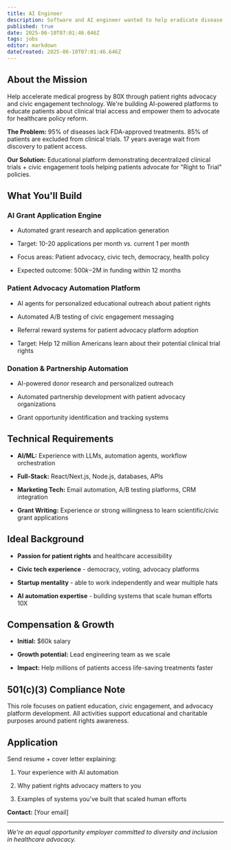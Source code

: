 ```yaml
---
title: AI Engineer
description: Software and AI engineer wanted to help eradicate disease
published: true
date: 2025-06-10T07:01:46.646Z
tags: jobs
editor: markdown
dateCreated: 2025-06-10T07:01:46.646Z
---
```


## About the Mission

Help accelerate medical progress by 80X through patient rights advocacy and civic engagement technology. We're building AI-powered platforms to educate patients about clinical trial access and empower them to advocate for healthcare policy reform.

**The Problem:** 95% of diseases lack FDA-approved treatments. 85% of patients are excluded from clinical trials. 17 years average wait from discovery to patient access.

**Our Solution:** Educational platform demonstrating decentralized clinical trials + civic engagement tools helping patients advocate for "Right to Trial" policies.

## What You'll Build

### AI Grant Application Engine

- Automated grant research and application generation

- Target: 10-20 applications per month vs. current 1 per month

- Focus areas: Patient advocacy, civic tech, democracy, health policy

- Expected outcome: $500k-$2M in funding within 12 months

### Patient Advocacy Automation Platform

- AI agents for personalized educational outreach about patient rights

- Automated A/B testing of civic engagement messaging

- Referral reward systems for patient advocacy platform adoption

- Target: Help 12 million Americans learn about their potential clinical trial rights

### Donation & Partnership Automation

- AI-powered donor research and personalized outreach

- Automated partnership development with patient advocacy organizations

- Grant opportunity identification and tracking systems

## Technical Requirements

- **AI/ML:** Experience with LLMs, automation agents, workflow orchestration

- **Full-Stack:** React/Next.js, Node.js, databases, APIs

- **Marketing Tech:** Email automation, A/B testing platforms, CRM integration

- **Grant Writing:** Experience or strong willingness to learn scientific/civic grant applications

## Ideal Background

- **Passion for patient rights** and healthcare accessibility

- **Civic tech experience** - democracy, voting, advocacy platforms

- **Startup mentality** - able to work independently and wear multiple hats

- **AI automation expertise** - building systems that scale human efforts 10X

## Compensation & Growth

- **Initial:** $60k salary 

- **Growth potential:** Lead engineering team as we scale

- **Impact:** Help millions of patients access life-saving treatments faster

## 501(c)(3) Compliance Note

This role focuses on patient education, civic engagement, and advocacy platform development. All activities support educational and charitable purposes around patient rights awareness.

## Application

Send resume + cover letter explaining:

1. Your experience with AI automation

2. Why patient rights advocacy matters to you  

3. Examples of systems you've built that scaled human efforts

**Contact:** [Your email]

---

*We're an equal opportunity employer committed to diversity and inclusion in healthcare advocacy.*